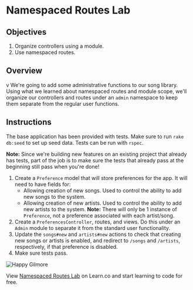 # Namespaced Routes Lab

## Objectives

1. Organize controllers using a module.
2. Use namespaced routes.

## Overview
v
We're going to add some administrative functions to our song library.
Using what we learned about namespaced routes and module scope, we'll
organize our controllers and routes under an `admin` namespace to keep
them separate from the regular user functions.

## Instructions

The base application has been provided with tests. Make sure to run
`rake db:seed` to set up seed data. Tests can be run with `rspec`.

**Note:** Since we're building new features on an existing project that
already has tests, part of the job is to make sure the tests that
already pass at the beginning still pass when you're done!

1. Create a `Preference` model that will store preferences for the app. It will need
   to have fields for:
   * Allowing creation of new songs. Used to control the ability to add new songs to the system.
   * Allowing creation of new artists. Used to control the ability to add new artists to the system.
   **Note:** There will only be 1 instance of `Preference`, not a preference associated with each artist/song.
2. Create a `PreferencesController`, routes, and views. Do this under an `Admin` module to separate it from the standard user functionality.
3. Update the `songs#new` and `artists#new` actions to check that creating new songs or artists is enabled, and redirect to `/songs` and `/artists`, respectively, if that preference is disabled.
4. Make sure tests pass.

![Happy Gilmore](http://i.giphy.com/h2Q9ZYee54UOk.gif)

<p data-visibility='hidden'>View <a href='https://learn.co/lessons/namespaced-routes-lab' title='Namespaced Routes Lab'>Namespaced Routes Lab</a> on Learn.co and start learning to code for free.</p>
